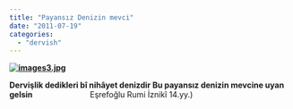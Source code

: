 ```yaml
---
title: "Payansız Denizin mevci"
date: "2011-07-19"
categories: 
  - "dervish"
---
```


**[![images3.jpg](/uploads/2011/07/images3.jpg)](/uploads/2011/07/images3.jpg "images3.jpg")**

**Dervişlik dedikleri bî nihâyet denizdir Bu payansız denizin mevcine uyan gelsin**                          Eşrefoğlu Rumi İznikî 14.yy.)
